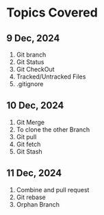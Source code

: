 # Topics Covered

## 9 Dec, 2024
1. Git branch  
2. Git Status  
3. Git CheckOut  
4. Tracked/Untracked Files  
5. .gitignore  

## 10 Dec, 2024
1. Git Merge  
2. To clone the other Branch  
3. Git pull  
4. Git fetch  
5. Git Stash  

## 11 Dec, 2024
1. Combine and pull request  
2. Git rebase  
3. Orphan Branch  
                 
               
